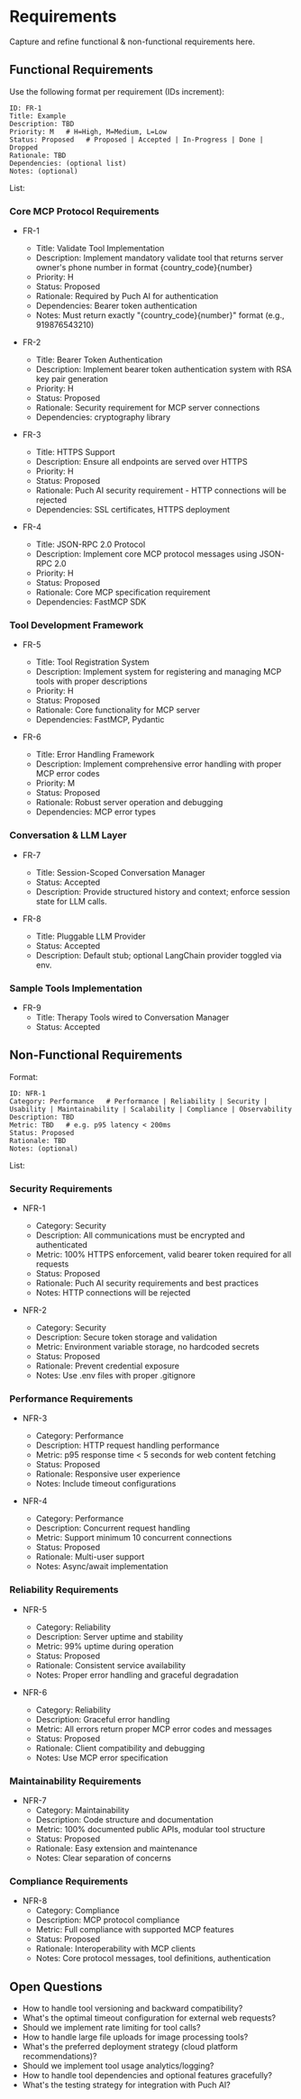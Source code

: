 # Requirements

Capture and refine functional & non-functional requirements here.

## Functional Requirements
Use the following format per requirement (IDs increment):
```
ID: FR-1
Title: Example
Description: TBD
Priority: M   # H=High, M=Medium, L=Low
Status: Proposed   # Proposed | Accepted | In-Progress | Done | Dropped
Rationale: TBD
Dependencies: (optional list)
Notes: (optional)
```
List:

### Core MCP Protocol Requirements
- FR-1
  - Title: Validate Tool Implementation
  - Description: Implement mandatory validate tool that returns server owner's phone number in format {country_code}{number}
  - Priority: H
  - Status: Proposed
  - Rationale: Required by Puch AI for authentication
  - Dependencies: Bearer token authentication
  - Notes: Must return exactly "{country_code}{number}" format (e.g., 919876543210)

- FR-2
  - Title: Bearer Token Authentication
  - Description: Implement bearer token authentication system with RSA key pair generation
  - Priority: H
  - Status: Proposed
  - Rationale: Security requirement for MCP server connections
  - Dependencies: cryptography library

- FR-3
  - Title: HTTPS Support
  - Description: Ensure all endpoints are served over HTTPS
  - Priority: H
  - Status: Proposed
  - Rationale: Puch AI security requirement - HTTP connections will be rejected
  - Dependencies: SSL certificates, HTTPS deployment

- FR-4
  - Title: JSON-RPC 2.0 Protocol
  - Description: Implement core MCP protocol messages using JSON-RPC 2.0
  - Priority: H
  - Status: Proposed
  - Rationale: Core MCP specification requirement
  - Dependencies: FastMCP SDK

### Tool Development Framework
- FR-5
  - Title: Tool Registration System
  - Description: Implement system for registering and managing MCP tools with proper descriptions
  - Priority: H
  - Status: Proposed
  - Rationale: Core functionality for MCP server
  - Dependencies: FastMCP, Pydantic

- FR-6
  - Title: Error Handling Framework
  - Description: Implement comprehensive error handling with proper MCP error codes
  - Priority: M
  - Status: Proposed
  - Rationale: Robust server operation and debugging
  - Dependencies: MCP error types

### Conversation & LLM Layer
- FR-7
  - Title: Session-Scoped Conversation Manager
  - Status: Accepted
  - Description: Provide structured history and context; enforce session state for LLM calls.

- FR-8
  - Title: Pluggable LLM Provider
  - Status: Accepted
  - Description: Default stub; optional LangChain provider toggled via env.

### Sample Tools Implementation
- FR-9
  - Title: Therapy Tools wired to Conversation Manager
  - Status: Accepted

## Non-Functional Requirements
Format:
```
ID: NFR-1
Category: Performance   # Performance | Reliability | Security | Usability | Maintainability | Scalability | Compliance | Observability
Description: TBD
Metric: TBD   # e.g. p95 latency < 200ms
Status: Proposed
Rationale: TBD
Notes: (optional)
```
List:

### Security Requirements
- NFR-1
  - Category: Security
  - Description: All communications must be encrypted and authenticated
  - Metric: 100% HTTPS enforcement, valid bearer token required for all requests
  - Status: Proposed
  - Rationale: Puch AI security requirements and best practices
  - Notes: HTTP connections will be rejected

- NFR-2
  - Category: Security
  - Description: Secure token storage and validation
  - Metric: Environment variable storage, no hardcoded secrets
  - Status: Proposed
  - Rationale: Prevent credential exposure
  - Notes: Use .env files with proper .gitignore

### Performance Requirements
- NFR-3
  - Category: Performance
  - Description: HTTP request handling performance
  - Metric: p95 response time < 5 seconds for web content fetching
  - Status: Proposed
  - Rationale: Responsive user experience
  - Notes: Include timeout configurations

- NFR-4
  - Category: Performance
  - Description: Concurrent request handling
  - Metric: Support minimum 10 concurrent connections
  - Status: Proposed
  - Rationale: Multi-user support
  - Notes: Async/await implementation

### Reliability Requirements
- NFR-5
  - Category: Reliability
  - Description: Server uptime and stability
  - Metric: 99% uptime during operation
  - Status: Proposed
  - Rationale: Consistent service availability
  - Notes: Proper error handling and graceful degradation

- NFR-6
  - Category: Reliability
  - Description: Graceful error handling
  - Metric: All errors return proper MCP error codes and messages
  - Status: Proposed
  - Rationale: Client compatibility and debugging
  - Notes: Use MCP error specification

### Maintainability Requirements
- NFR-7
  - Category: Maintainability
  - Description: Code structure and documentation
  - Metric: 100% documented public APIs, modular tool structure
  - Status: Proposed
  - Rationale: Easy extension and maintenance
  - Notes: Clear separation of concerns

### Compliance Requirements
- NFR-8
  - Category: Compliance
  - Description: MCP protocol compliance
  - Metric: Full compliance with supported MCP features
  - Status: Proposed
  - Rationale: Interoperability with MCP clients
  - Notes: Core protocol messages, tool definitions, authentication

## Open Questions
- How to handle tool versioning and backward compatibility?
- What's the optimal timeout configuration for external web requests?
- Should we implement rate limiting for tool calls?
- How to handle large file uploads for image processing tools?
- What's the preferred deployment strategy (cloud platform recommendations)?
- Should we implement tool usage analytics/logging?
- How to handle tool dependencies and optional features gracefully?
- What's the testing strategy for integration with Puch AI?
